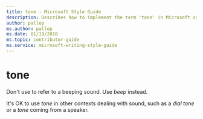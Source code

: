 ```yaml
---
title: tone - Microsoft Style Guide
description: Describes how to implement the term 'tone' in Microsoft content' and clarifies to refrain from using it as a beeping sound.
author: pallep
ms.author: pallep
ms.date: 01/19/2018
ms.topic: contributor-guide
ms.service: microsoft-writing-style-guide
---
```


# tone

Don't use to refer to a beeping sound. Use *beep* instead. 

It's OK to use *tone* in other contexts dealing with sound, such as a *dial tone* or a *tone* coming from a speaker. 

